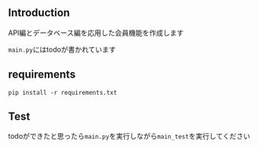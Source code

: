## Introduction
API編とデータベース編を応用した会員機能を作成します

```main.py```にはtodoが書かれています

## requirements
``` pip install -r requirements.txt ```

## Test
todoができたと思ったら```main.py```を実行しながら```main_test```を実行してください
